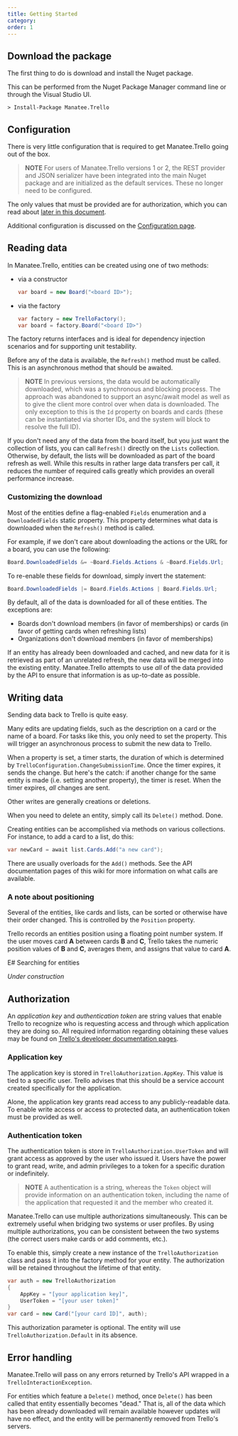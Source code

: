 ```yaml
---
title: Getting Started
category:
order: 1
---
```


## Download the package

The first thing to do is download and install the Nuget package.

This can be performed from the Nuget Package Manager command line or through the Visual Studio UI.

```
> Install-Package Manatee.Trello
```

## Configuration

There is very little configuration that is required to get Manatee.Trello going out of the box.

> **NOTE** For users of Manatee.Trello versions 1 or 2, the REST provider and JSON serializer have been integrated into the main Nuget package and are initialized as the default services.  These no longer need to be configured.

The only values that must be provided are for authorization, which you can read about [later in this document](#authorization).

Additional configuration is discussed on the [Configuration page](/configuration).

## Reading data

In Manatee.Trello, entities can be created using one of two methods:

- via a constructor

    ```csharp
    var board = new Board("<board ID>");
    ```

- via the factory

    ```csharp
    var factory = new TrelloFactory();
    var board = factory.Board("<board ID>")
    ```

The factory returns interfaces and is ideal for dependency injection scenarios and for supporting unit testability.

Before any of the data is available, the `Refresh()` method must be called.  This is an asynchronous method that should be awaited.

> **NOTE** In previous versions, the data would be automatically downloaded, which was a synchronous and blocking process.  The approach was abandoned to support an async/await model as well as to give the client more control over when data is downloaded.  The only exception to this is the `Id` property on boards and cards (these can be instantiated via shorter IDs, and the system will block to resolve the full ID).

If you don't need any of the data from the board itself, but you just want the collection of lists, you can call `Refresh()` directly on the `Lists` collection.  Otherwise, by default, the lists will be downloaded as part of the board refresh as well.  While this results in rather large data transfers per call, it reduces the number of required calls greatly which provides an overall performance increase.

### Customizing the download

Most of the entities define a flag-enabled `Fields` enumeration and a `DownloadedFields` static property.  This property determines what data is downloaded when the `Refresh()` method is called.

For example, if we don't care about downloading the actions or the URL for a board, you can use the following:

```csharp
Board.DownloadedFields &= ~Board.Fields.Actions & ~Board.Fields.Url;
```

To re-enable these fields for download, simply invert the statement:

```csharp
Board.DownloadedFields |= Board.Fields.Actions | Board.Fields.Url;
```

By default, all of the data is downloaded for all of these entities.  The exceptions are:

- Boards don't download members (in favor of memberships) or cards (in favor of getting cards when refreshing lists)
- Organizations don't download members (in favor of memberships)

If an entity has already been downloaded and cached, and new data for it is retrieved as part of an unrelated refresh, the new data will be merged into the existing entity.  Manatee.Trello attempts to use *all* of the data provided by the API to ensure that information is as up-to-date as possible.

## Writing data

Sending data back to Trello is quite easy.

Many edits are updating fields, such as the description on a card or the name of a board.  For tasks like this, you only need to set the property.  This will trigger an asynchronous process to submit the new data to Trello.

When a property is set, a timer starts, the duration of which is determined by `TrelloConfiguration.ChangeSubmissionTime`.  Once the timer expires, it sends the change.  But here's the catch: if another change for the same entity is made (i.e. setting another property), the timer is reset.  When the timer expires, *all* changes are sent.

Other writes are generally creations or deletions.

When you need to delete an entity, simply call its `Delete()` method.  Done.

Creating entities can be accomplished via methods on various collections.  For instance, to add a card to a list, do this:

```csharp
var newCard = await list.Cards.Add("a new card");
```

There are usually overloads for the `Add()` methods.  See the API documentation pages of this wiki for more information on what calls are available.

### A note about positioning

Several of the entities, like cards and lists, can be sorted or otherwise have their order changed.  This is controlled by the `Position` property.

Trello records an entities position using a floating point number system.  If the user moves card **A** between cards **B** and **C**, Trello takes the numeric position values of **B** and **C**, averages them, and assigns that value to card **A**.

E# Searching for entities

*Under construction*

## Authorization

An *application key* and *authentication token* are string values that enable Trello to recognize who is requesting access and through which application they are doing so.  All required information regarding obtaining these values may be found on [Trello's developer documentation pages](https://developers.trello.com/page/authorization).

### Application key

The application key is stored in `TrelloAuthorization.AppKey`.  This value is tied to a specific user.  Trello advises that this should be a service account created specifically for the application.

Alone, the application key grants read access to any publicly-readable data.  To enable write access or access to protected data, an authentication token must be provided as well.

### Authentication token

The authentication token is store in `TrelloAuthorization.UserToken` and will grant access as approved by the user who issued it.  Users have the power to grant read, write, and admin privileges to a token for a specific duration or indefinitely.

> **NOTE**  A authentication is a string, whereas the `Token` object will provide information on an authentication token, including the name of the application that requested it and the member who created it.

Manatee.Trello can use multiple authorizations simultaneously.  This can be extremely useful when bridging two systems or user profiles.  By using multiple authorizations, you can be consistent between the two systems (the correct users make cards or add comments, etc.).

To enable this, simply create a new instance of the `TrelloAuthorization` class and pass it into the factory method for your entity.  The authorization will be retained throughout the lifetime of that entity.

```csharp
var auth = new TrelloAuthorization
{
    AppKey = "[your application key]",
    UserToken = "[your user token]"
}
var card = new Card("[your card ID]", auth);
```

This authorization parameter is optional.  The entity will use `TrelloAuthorization.Default` in its absence.

## Error handling

Manatee.Trello will pass on any errors returned by Trello's API wrapped in a `TrelloInteractionException`.

For entities which feature a `Delete()` method, once `Delete()` has been called that entity essentially becomes "dead."  That is, all of the data which has been already downloaded will remain available however updates will have no effect, and the entity will be permanently removed from Trello's servers.
